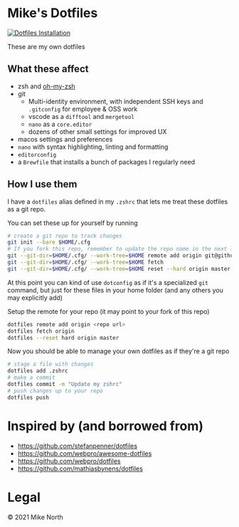 # Mike's Dotfiles

[![Dotfiles Installation](https://github.com/mike-north/dotfiles/actions/workflows/ci.yml/badge.svg)](https://github.com/mike-north/dotfiles/actions/workflows/ci.yml)

These are my own dotfiles

## What these affect

- zsh and [oh-my-zsh](https://ohmyz.sh)
- git
    - Multi-identity environment, with independent SSH keys and `.gitconfig` for employee & OSS work
    - vscode as a `difftool` and `mergetool`
    - `nano` as a `core.editor`
    - dozens of other small settings for improved UX
- macos settings and preferences
- `nano` with syntax highlighting, linting and formatting
- `editorconfig`
- a `Brewfile` that installs a bunch of packages I regularly need

## How I use them

I have a `dotfiles` alias defined in my `.zshrc` that lets me treat these dotfiles as a git repo.

You can set these up for yourself by running

```sh
# create a git repo to track changes
git init --bare $HOME/.cfg
# If you fork this repo, remember to update the repo name in the next line!
git --git-dir=$HOME/.cfg/ --work-tree=$HOME remote add origin git@github.com:mike-north/dotfiles
git --git-dir=$HOME/.cfg/ --work-tree=$HOME fetch
git --git-dir=$HOME/.cfg/ --work-tree=$HOME reset --hard origin master
```
At this point you can kind of use `dotconfig` as if it's a specialized `git` command, but just for these files in your home folder (and any others you may explicitly add)

Setup the remote for your repo (it may point to your fork of this repo)
```sh
dotfiles remote add origin <repo url>
dotfiles fetch origin
dotfiles --reset hard origin master
```

Now you should be able to manage your own dotfiles as if they're a git repo
```sh
# stage a file with changes
dotfiles add .zshrc
# make a commit
dotfiles commit -m "Update my zshrc"
# push changes up to your repo
dotfiles push
```

# Inspired by (and borrowed from)

- https://github.com/stefanpenner/dotfiles
- https://github.com/webpro/awesome-dotfiles
- https://github.com/webpro/dotfiles
- https://github.com/mathiasbynens/dotfiles

# Legal
&copy; 2021 Mike North

